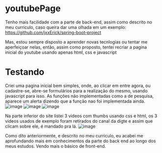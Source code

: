 # youtubePage

Tenho mais facilidade com a parte de back-end, assim como descrito no meu curriculo, caso queira dar uma olhada em um exemplo: https://github.com/jxxErick/spring-boot-project

Mas, estou sempre disposto a aprender novas tecnlogias ou tentar me aperfeiçoar nelas, então, assim como proposto, tentei recriar a pagina inicial do youtube usando apenas html, css e javascript

# Testando

Criei uma pagina inicial bem simples, onde, ao clicar em entre agora, ou cadastre-se, abre-se formulários para a realização do mesmo, usando javascript para isso.
As funções não implementadas como a de pesquisa, aparece um alerta dizendo que a função nao foi implementada ainda. 
![image](https://user-images.githubusercontent.com/91636663/217999560-5bf4ef82-4771-456c-b9f7-51d03d19f0b4.png)
![image](https://user-images.githubusercontent.com/91636663/217999579-3f7d06f1-7a1e-4d07-9cde-70d3205792d3.png)
![image](https://user-images.githubusercontent.com/91636663/217999608-9833c77c-0f22-4ded-afe5-7b2fbc2035ac.png)

Na parte inferior do site listei 3 videos com thumbs usando css e html, os 3 videos usados de exemplo foram retirados do canal da digte e assim que clicam sobre ele, é mandado pra lá.
![image](https://user-images.githubusercontent.com/91636663/217999761-c827be74-445d-4bd3-8755-88022249d7c6.png)


Como dito anteriormente, e descrito no meu curriculo, eu acabei me aprofundando mais em conhecimentos da parte do back end ao longo dos meus estudos. Vendo mais o básico de front-end.

